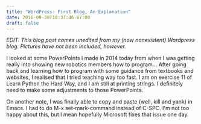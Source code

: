 ```yaml
---
title: "WordPress: First Blog, An Explanation"
date: 2016-09-30T18:37:46-07:00
draft: false
---
```

*EDIT: This blog post comes unedited from my (now nonexistent) Wordpress blog. Pictures have not been included, however.*

I looked at some PowerPoints I made in 2014 today from when I was getting really into showing new robotics members how to program... After going back and learning how to program with some guidance from textbooks and websites, I realised that I tried teaching way too fast. I am on exercise 11 of Learn Python the Hard Way, and I am still at printing strings. I definitely need to make some adjustments to those PowerPoints.

On another note, I was finally able to copy and paste (well, kill and yank) in Emacs. I had to do M-x set-mark-command instead of C-SPC. I'm not too happy about this, but I mean hopefully Microsoft fixes that issue one day.